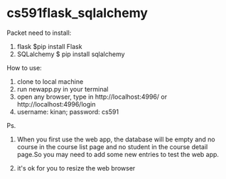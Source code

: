 # cs591flask_sqlalchemy

Packet need to install:
1. flask $pip install Flask
2. SQLalchemy  $ pip install sqlalchemy

How to use:
1. clone to local machine
2. run newapp.py in your terminal
3. open any browser, type in http://localhost:4996/ or http://localhost:4996/login
4. username: kinan; password: cs591

Ps.
1. When you first use the web app, the database will be empty and no course in the course list page and no student in the course detail page.So you may need to add some new entries to test the web app.

2. it's ok for you to resize the web browser
